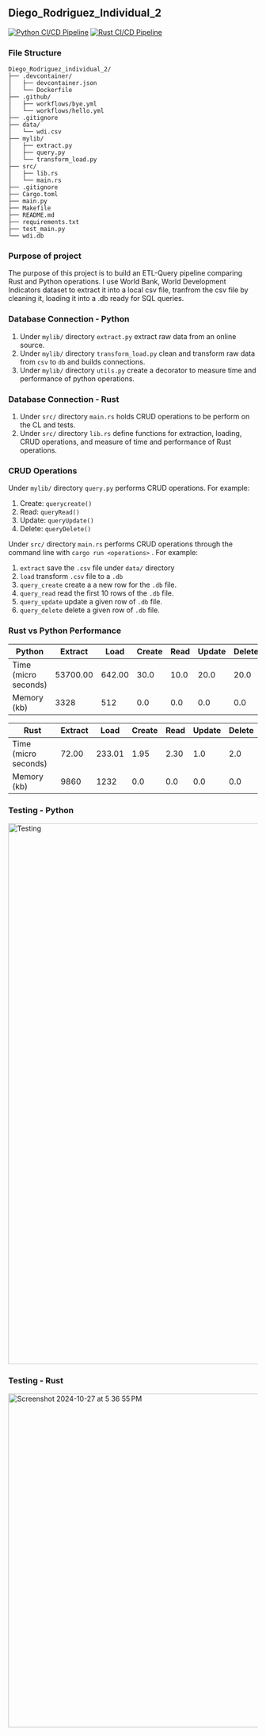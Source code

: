 ## Diego_Rodriguez_Individual_2
[![Python CI/CD Pipeline](https://github.com/nogibjj/Diego_Rodriguez_individual_2/actions/workflows/hello.yml/badge.svg)](https://github.com/nogibjj/Diego_Rodriguez_individual_2/actions/workflows/hello.yml)
[![Rust CI/CD Pipeline](https://github.com/nogibjj/Diego_Rodriguez_individual_2/actions/workflows/bye.yml/badge.svg)](https://github.com/nogibjj/Diego_Rodriguez_individual_2/actions/workflows/bye.yml)
### File Structure
```
Diego_Rodriguez_individual_2/
├── .devcontainer/
│   ├── devcontainer.json
│   └── Dockerfile
├── .github/
│   ├── workflows/bye.yml
│   └── workflows/hello.yml
├── .gitignore
├── data/
│   └── wdi.csv
├── mylib/
│   ├── extract.py
│   ├── query.py
│   └── transform_load.py
├── src/
│   ├── lib.rs
│   └── main.rs
├── .gitignore
├── Cargo.toml
├── main.py
├── Makefile
├── README.md
├── requirements.txt
├── test_main.py
└── wdi.db
```

### Purpose of project
The purpose of this project is to build an ETL-Query pipeline comparing Rust and Python operations. I use World Bank, World Development Indicators dataset to extract it into a local csv file, tranfrom the csv file by cleaning it, loading it into a .db ready for SQL queries.

### Database Connection - Python
1. Under `mylib/` directory `extract.py` extract raw data from an online source. 
2. Under `mylib/` directory `transform_load.py` clean and transform raw data from `csv` to `db` and builds connections.
3. Under `mylib/` directory `utils.py` create a decorator to measure time and performance of python operations.
   
### Database Connection - Rust
1. Under `src/` directory `main.rs` holds CRUD operations to be perform on the CL and tests.
2. Under `src/` directory `lib.rs` define functions for extraction, loading, CRUD operations, and measure of time and performance of Rust operations. 

### CRUD Operations
Under `mylib/` directory `query.py` performs CRUD operations. For example: 
  1. Create: `querycreate()`
  2. Read: `queryRead()`
  3. Update: `queryUpdate()`
  4. Delete: `queryDelete()`

Under `src/` directory `main.rs` performs CRUD operations through the command line with `cargo run <operations>` . For example: 
  1. `extract` save the `.csv` file under `data/` directory
  2. `load` transform `.csv` file to a `.db` 
  3. `query_create` create a a new row for the `.db` file.
  4. `query_read` read the first 10 rows of the `.db` file.
  5. `query_update` update a given row of `.db` file.
  6. `query_delete` delete a given row of `.db` file.

### Rust vs Python Performance
|Python | Extract | Load | Create | Read | Update | Delete |
| -------- | ------------ | ------------ | ------------ | ------------ | ------------ | ------------ |  
|Time (micro seconds)  | 53700.00 | 642.00 | 30.0 | 10.0 | 20.0 | 20.0 |
|Memory (kb)| 3328 | 512 | 0.0 | 0.0 | 0.0 | 0.0 |


|Rust | Extract | Load | Create | Read | Update | Delete |
| -------- | ------------ | ------------ | ------------ | ------------ | ------------ | ------------ |  
|Time (micro seconds)  | 72.00 | 233.01 | 1.95 | 2.30 | 1.0 | 2.0 |
|Memory (kb)| 9860 | 1232 | 0.0 | 0.0 | 0.0 | 0.0 |

### Testing - Python
<img width="1090" alt="Testing" src="https://github.com/user-attachments/assets/aafafcc2-307a-4ab5-a204-9cc9e2a977fc">

### Testing - Rust
<img width="673" alt="Screenshot 2024-10-27 at 5 36 55 PM" src="https://github.com/user-attachments/assets/6125e5bf-e2e0-4e84-943a-5e6b4409a582">
